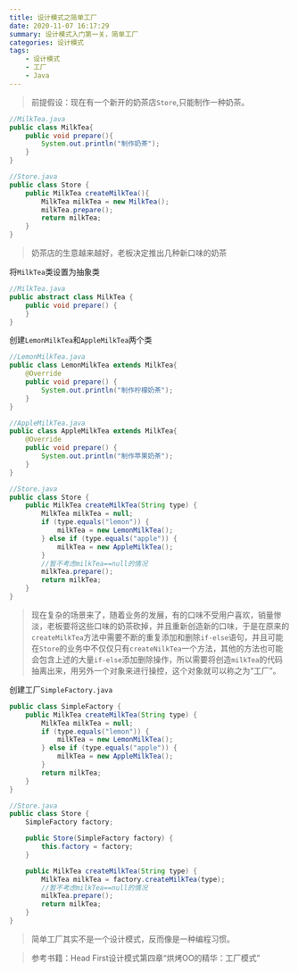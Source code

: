 ```yaml
---
title: 设计模式之简单工厂
date: 2020-11-07 16:17:29
summary: 设计模式入门第一关，简单工厂
categories: 设计模式
tags: 
	- 设计模式
	- 工厂
	- Java
---
```


> 前提假设：现在有一个新开的奶茶店`Store`,只能制作一种奶茶。

```java
//MilkTea.java
public class MilkTea{
    public void prepare(){
		System.out.println("制作奶茶");
	}
}
```

```java
//Store.java
public class Store {
	public MilkTea createMilkTea(){
		MilkTea milkTea = new MilkTea();
		milkTea.prepare();
		return milkTea;
	}
}
```

>  奶茶店的生意越来越好，老板决定推出几种新口味的奶茶

将`MilkTea`类设置为抽象类

```java
//MilkTea.java
public abstract class MilkTea {
	public void prepare() {
	}
}
```

创建`LemonMilkTea`和`AppleMilkTea`两个类

```java
//LemonMilkTea.java
public class LemonMilkTea extends MilkTea{
	@Override
	public void prepare() {
		System.out.println("制作柠檬奶茶");
	}
}
```

```java
//AppleMilkTea.java
public class AppleMilkTea extends MilkTea{
	@Override
	public void prepare() {
		System.out.println("制作苹果奶茶");
	}
}
```

```java
//Store.java
public class Store {
	public MilkTea createMilkTea(String type) {
		MilkTea milkTea = null;
		if (type.equals("lemon")) {
			milkTea = new LemonMilkTea();
		} else if (type.equals("apple")) {
			milkTea = new AppleMilkTea();
		}
		//暂不考虑milkTea==null的情况
		milkTea.prepare();
		return milkTea;
	}
}
```

> 现在复杂的场景来了，随着业务的发展，有的口味不受用户喜欢，销量惨淡，老板要将这些口味的奶茶砍掉，并且重新创造新的口味，于是在原来的`createMilkTea`方法中需要不断的重复添加和删除`if-else`语句，并且可能在`Store`的业务中不仅仅只有`createNilkTea`一个方法，其他的方法也可能会包含上述的大量`if-else`添加删除操作，所以需要将创造`milkTea`的代码抽离出来，用另外一个对象来进行操控，这个对象就可以称之为“工厂”。

创建工厂`SimpleFactory.java`

```java
public class SimpleFactory {
	public MilkTea createMilkTea(String type) {
		MilkTea milkTea = null;
		if (type.equals("lemon")) {
			milkTea = new LemonMilkTea();
		} else if (type.equals("apple")) {
			milkTea = new AppleMilkTea();
		}
		return milkTea;
	}
}
```

```java
//Store.java
public class Store {
	SimpleFactory factory;

	public Store(SimpleFactory factory) {
		this.factory = factory;
	}

	public MilkTea createMilkTea(String type) {
		MilkTea milkTea = factory.createMilkTea(type);
		//暂不考虑milkTea==null的情况
		milkTea.prepare();
		return milkTea;
	}
}
```

> 简单工厂其实不是一个设计模式，反而像是一种编程习惯。

> 参考书籍：Head First设计模式第四章“烘烤OO的精华：工厂模式”